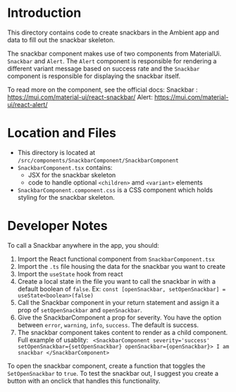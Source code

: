 # Introduction

This directory contains code to create snackbars in the Ambient app and data to fill out the snackbar skeleton.

The snackbar component makes use of two components from MaterialUi. `Snackbar` and `Alert`. The `Alert` component is responsible for rendering a different variant message based on success rate and the `Snackbar` component is responsible for displaying the snackbar itself.

To read more on the component, see the official docs: 
Snackbar : https://mui.com/material-ui/react-snackbar/
Alert: https://mui.com/material-ui/react-alert/

# Location and Files

* This directory is located at `/src/components/SnackbarComponent/SnackbarComponent`
* `SnackbarComponent.tsx` contains:
    * JSX for the snackbar skeleton
    * code to handle optional `<children>` amd `<variant>` elements
* `SnackbarComponent.component.css` is a CSS component which holds styling for the snackbar skeleton.

# Developer Notes

To call a Snackbar anywhere in the app, you should:
1. Import the React functional component from `SnackbarComponent.tsx`
2. Import the `.ts` file housing the data for the snackbar you want to create
3. Import the `useState` hook from react
4. Create a local state in the file you want to call the snackbar in with a default boolean of `false`.
Ex: `const [openSnackbar, setOpenSnackbar] = useState<boolean>(false)`
5. Call the Snackbar component in your return statement and assign it a prop of `setOpenSnackbar` and `openSnackbar`. 
6. Give the SnackbarComponent a prop for severity. You have the option between `error`, `warning`, `info`, `success`. The default is success. 
7. The snackbar component takes content to render as a child component.
Full example of usablity:
` <SnackbarComponent severity='success' setOpenSnackbar={setOpenSnackbar} openSnackbar={openSnackbar}>
    I am snackbar
</SnackbarComponent>`

To open the snackbar component, create a function that toggles the `SetOpenSnackbar` to `true`. To test the snackbar out, I suggest you create a button with an onclick that handles this functionality.





